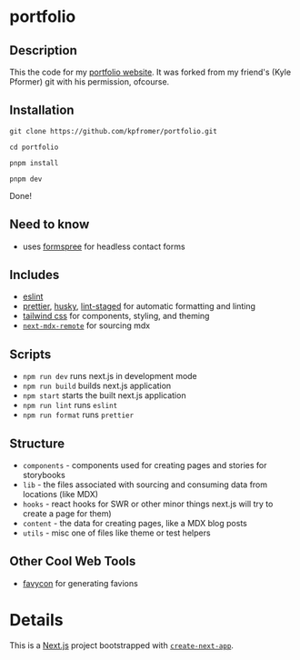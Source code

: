 # portfolio

## Description

This the code for my [portfolio website](https://anoushkakabra.com).
It was forked from my friend's (Kyle Pformer) git with his permission, ofcourse. 


## Installation

`git clone https://github.com/kpfromer/portfolio.git`

`cd portfolio`

`pnpm install`

`pnpm dev`

Done!

## Need to know

- uses [formspree](https://formspree.io/) for headless contact forms

## Includes

- [eslint](https://github.com/eslint/eslint)
- [prettier](https://github.com/prettier/prettier), [husky](https://github.com/typicode/husky),
  [lint-staged](https://github.com/okonet/lint-staged) for automatic formatting and linting
- [tailwind css](https://tailwindcss.com/) for components, styling, and theming
- [`next-mdx-remote`](https://github.com/hashicorp/next-mdx-remote) for sourcing mdx

## Scripts

- `npm run dev` runs next.js in development mode
- `npm run build` builds next.js application
- `npm start` starts the built next.js application
- `npm run lint` runs `eslint`
- `npm run format` runs `prettier`

## Structure

- `components` - components used for creating pages and stories for storybooks
- `lib` - the files associated with sourcing and consuming data from locations (like MDX)
- `hooks` - react hooks for SWR or other minor things next.js will try to create a page for them)
- `content` - the data for creating pages, like a MDX blog posts
- `utils` - misc one of files like theme or test helpers

## Other Cool Web Tools

- [favycon](https://favycon.app/) for generating favions

# Details

This is a [Next.js](https://nextjs.org/) project bootstrapped with
[`create-next-app`](https://github.com/vercel/next.js/tree/canary/packages/create-next-app).
